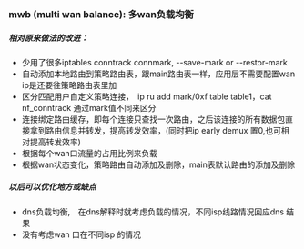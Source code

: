 ### mwb  (multi wan balance): 多wan负载均衡

##### 相对原来做法的改进：

+ 少用了很多iptables conntrack connmark, --save-mark or --restor-mark
+ 自动添加本地路由到策略路由表，跟main路由表一样，应用层不需要配置wan ip是还要往策略路由表里加
+ 区分匹配用户自定义策略连接，　ip ru add mark/0xf table table1，cat nf_conntrack 通过mark值不同来区分
+ 连接绑定路由缓存，即每个连接只查找一次路由，之后该连接的所有数据包直接拿到路由信息并转发，提高转发效率，(同时把ip early demux 置0,也可相对提高转发效率) 
+ 根据每个wan口流量的占用比例来负载
+ 根据wan状态变化，策略路由自动添加及删除，main表默认路由的添加及删除



##### 以后可以优化地方或缺点

+  dns负载均衡,　在dns解释时就考虑负载的情况，不同isp线路情况回应dns 结果
+ 没有考虑wan 口在不同isp 的情况
